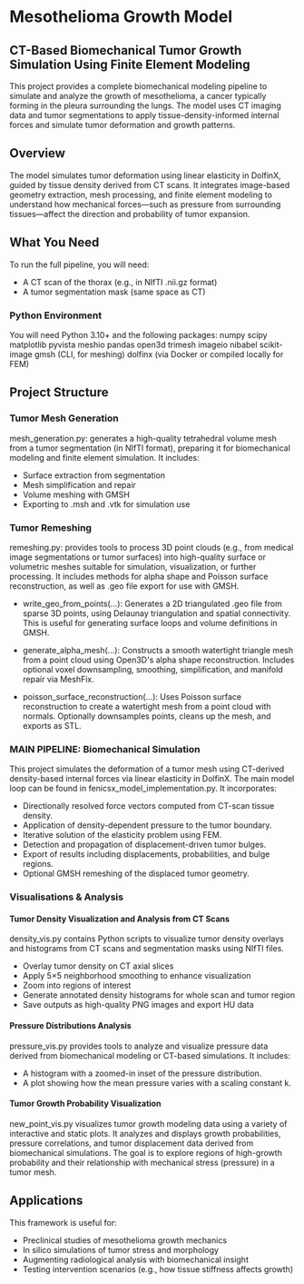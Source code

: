# Mesothelioma Growth Model
## CT-Based Biomechanical Tumor Growth Simulation Using Finite Element Modeling
This project provides a complete biomechanical modeling pipeline to simulate and analyze the growth of mesothelioma, a cancer typically forming in the pleura surrounding the lungs. The model uses CT imaging data and tumor segmentations to apply tissue-density-informed internal forces and simulate tumor deformation and growth patterns.

## Overview
The model simulates tumor deformation using linear elasticity in DolfinX, guided by tissue density derived from CT scans. It integrates image-based geometry extraction, mesh processing, and finite element modeling to understand how mechanical forces—such as pressure from surrounding tissues—affect the direction and probability of tumor expansion.

## What You Need
To run the full pipeline, you will need:
* A CT scan of the thorax (e.g., in NIfTI .nii.gz format)
* A tumor segmentation mask (same space as CT)

### Python Environment
You will need Python 3.10+ and the following packages:
numpy
scipy
matplotlib
pyvista
meshio
pandas
open3d
trimesh
imageio
nibabel
scikit-image
gmsh (CLI, for meshing)
dolfinx (via Docker or compiled locally for FEM)

## Project Structure
### Tumor Mesh Generation
mesh_generation.py: generates a high-quality tetrahedral volume mesh from a tumor segmentation (in NIfTI format), preparing it for biomechanical modeling and finite element simulation. It includes:

* Surface extraction from segmentation
* Mesh simplification and repair
* Volume meshing with GMSH
* Exporting to .msh and .vtk for simulation use

### Tumor Remeshing
remeshing.py: provides tools to process 3D point clouds (e.g., from medical image segmentations or tumor surfaces) into high-quality surface or volumetric meshes suitable for simulation, visualization, or further processing. It includes methods for alpha shape and Poisson surface reconstruction, as well as .geo file export for use with GMSH.

* write_geo_from_points(...): Generates a 2D triangulated .geo file from sparse 3D points, using Delaunay triangulation and spatial connectivity. This is useful for generating surface loops and volume definitions in GMSH.

* generate_alpha_mesh(...): Constructs a smooth watertight triangle mesh from a point cloud using Open3D's alpha shape reconstruction. Includes optional voxel downsampling, smoothing, simplification, and manifold repair via MeshFix.

* poisson_surface_reconstruction(...): Uses Poisson surface reconstruction to create a watertight mesh from a point cloud with normals. Optionally downsamples points, cleans up the mesh, and exports as STL.

### MAIN PIPELINE: Biomechanical Simulation
This project simulates the deformation of a tumor mesh using CT-derived density-based internal forces via linear elasticity in DolfinX. The main model loop can be found in fenicsx_model_implementation.py. It incorporates:

* Directionally resolved force vectors computed from CT-scan tissue density.
* Application of density-dependent pressure to the tumor boundary.
* Iterative solution of the elasticity problem using FEM.
* Detection and propagation of displacement-driven tumor bulges.
* Export of results including displacements, probabilities, and bulge regions.
* Optional GMSH remeshing of the displaced tumor geometry.


### Visualisations & Analysis

#### Tumor Density Visualization and Analysis from CT Scans
density_vis.py contains Python scripts to visualize tumor density overlays and histograms from CT scans and segmentation masks using NIfTI files.

* Overlay tumor density on CT axial slices
* Apply 5×5 neighborhood smoothing to enhance visualization
* Zoom into regions of interest
* Generate annotated density histograms for whole scan and tumor region
* Save outputs as high-quality PNG images and export HU data

#### Pressure Distributions Analysis
pressure_vis.py provides tools to analyze and visualize pressure data derived from biomechanical modeling or CT-based simulations. It includes:

* A histogram with a zoomed-in inset of the pressure distribution.
* A plot showing how the mean pressure varies with a scaling constant k.


#### Tumor Growth Probability Visualization
new_point_vis.py visualizes tumor growth modeling data using a variety of interactive and static plots. It analyzes and displays growth probabilities, pressure correlations, and tumor displacement data derived from biomechanical simulations. The goal is to explore regions of high-growth probability and their relationship with mechanical stress (pressure) in a tumor mesh.

## Applications
This framework is useful for:

* Preclinical studies of mesothelioma growth mechanics
* In silico simulations of tumor stress and morphology
* Augmenting radiological analysis with biomechanical insight
* Testing intervention scenarios (e.g., how tissue stiffness affects growth)
